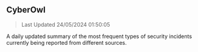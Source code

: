 ## CyberOwl 
> Last Updated 24/05/2024 01:50:05 


A daily updated summary of the most frequent types of security incidents currently being reported from different sources.

